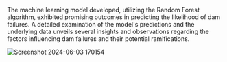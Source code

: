 The machine learning model developed, utilizing the Random Forest algorithm, 
exhibited promising outcomes in predicting the likelihood of dam failures. A 
detailed examination of the model's predictions and the underlying data unveils 
several insights and observations regarding the factors influencing dam failures 
and their potential ramifications.



![Screenshot 2024-06-03 170154](https://github.com/aditisolanki0313/Dam-Failure/assets/143034653/bb1259a4-43f4-41b5-a569-7325903cc42e)
